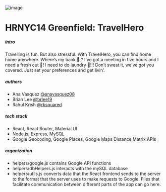 ![image](https://i.imgur.com/jCU3fcn.png)

# HRNYC14 Greenfield: TravelHero

##### intro

Travelling is fun. But also stressful. With TravelHero, you can find home home anywhere. Where’s my bank :bank: ?  I’ve got a meeting in five hours and I need a fresh cut :haircut:!  I need to do laundry :shirt:!!! Don’t sweat it, we’ve got you covered. Just set your preferences and get livin’.

##### authors

* Ana Vasquez [@anavasquez08](https://github.com/anvasquez08)
* Brian Lee [@brlee19](https://github.com/brlee19)
* Rahul Krish [@rksquared](https://github.com/rksquared)

##### tech stack

* React, React Router, Material UI
* Node.js, Express, MySQL
* Google Geocoding, Google Places, Google Maps Distance Matrix APIs

##### organization

* helpers/google.js contains Google API functions
* helpers/dbHelpers.js interacts with the mySQL database
* helpers/utils.js converts data that the React frontend sends to the server to the format that the server uses to make requests to Google. Files that facilitate communication between different parts of the app can go here.
